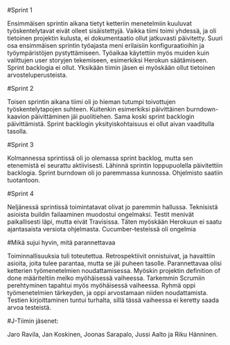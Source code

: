 #Sprint 1

Ensimmäisen sprintin aikana tietyt ketteriin menetelmiin kuuluvat työskentelytavat eivät olleet sisäistettyjä. Vaikka tiimi toimi yhdessä,
ja oli tietoinen projektin kulusta, ei dokumentaatio ollut jatkuvasti päivitetty. Suuri osa ensimmäisen sprintin työajasta meni
erilaisiin konfiguraatioihin ja työympäristöjen pystyttämiseen. Työaikaa käytettiin myös muiden kuin valittujen user storyjen tekemiseen, 
esimerkiksi Herokun säätämiseen. Sprint backlogia ei ollut. Yksikään tiimin jäsen ei myöskään ollut tietoinen arvosteluperusteista. 

#Sprint 2

Toisen sprintin aikana tiimi oli jo hieman tutumpi toivottujen työskentelytapojen suhteen. Kuitenkin esimerkiksi päivittäinen burndown-kaavion
päivittäminen jäi puolitiehen. Sama koski sprint backlogin päivittämistä. Sprint backlogin yksityiskohtaisuus ei ollut aivan vaaditulla tasolla.

#Sprint 3

Kolmannessa sprintissä oli jo olemassa sprint backlog, mutta sen etenemistä ei seurattu aktiivisesti. Lähinnä sprintin loppupuolella päivitettiin backlogia. Sprint burndown oli jo paremmassa kunnossa. Ohjelmisto saatiin tuotantoon. 

#Sprint 4

Neljänessä sprintissä toimintatavat olivat jo paremmin hallussa. Teknisistä asioista buildin failaaminen muodostui ongelmaksi. Testit menivät paikallisesti läpi, mutta eivät Travisissa. Täten myöskään Herokuun ei saatu ajantasaista versiota ohjelmasta. Cucumber-testeissä oli ongelmia 

#Mikä sujui hyvin, mitä parannettavaa

Toiminnallisuuksia tuli toteutettua. Retrospektiivit onnistuivat, ja havaittiin asioita, joita tulee parantaa, mutta se jäi puheen tasolle. Parannettavaa olisi ketterien työmenetelmien noudattamisessa. Myöskin projektin definition of done määriteltiin melko myöhäisessä vaiheessa. Tarkemmin Scrumiin perehtyminen tapahtui myös myöhäisessä vaiheessa. Ryhmä oppi työmenetelmien tärkeyden, ja oppi arvostamaan niiden noudattamista. Testien kirjoittaminen tuntui turhalta, sillä tässä vaiheessa ei keretty saada arvoa testeistä. 

#J-Tiimin jäsenet:

Jaro Ravila,  Jan Koskinen, Joonas Sarapalo, Jussi Aalto ja Riku Hänninen.


